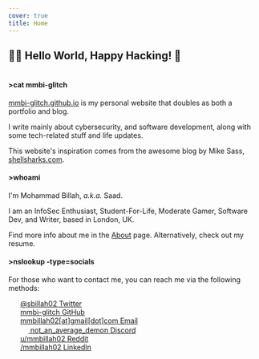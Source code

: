```yaml
---
cover: true
title: Home
---
```


## 👨‍💻 Hello World, Happy Hacking! 👋

<hr style="height:0px; visibility:hidden;" />

#### >cat mmbi-glitch

[mmbi-glitch.github.io](https://mmbi-glitch.github.io) is my personal website that doubles as both a portfolio and blog.

I write mainly about cybersecurity, and software development, along with some tech-related stuff and life updates.

This website's inspiration comes from the awesome blog by Mike Sass, [shellsharks.com](https://shellsharks.com/).

#### >whoami

I'm Mohammad Billah, _a.k.a._ Saad.

I am an InfoSec Enthusiast, Student-For-Life, Moderate Gamer, Software Dev, and Writer, based in London, UK.

Find more info about me in the [About](/about/) page. Alternatively, check out my resume.

#### >nslookup -type=socials

For those who want to contact me, you can reach me via the following methods:

<ul style="list-style-type: none;">
  
  <li>
    <a href="https://twitter.com/sbillah02" title="Twitter" class="no-mark-external">
      <span class="icon-twitter"></span>
      @sbillah02
      <span class="sr-only">Twitter</span>
    </a>
  </li>

  <li>
    <a href="https://github.com/mmbi-glitch" title="GitHub" class="no-mark-external">
      <span class="icon-github"></span>
      mmbi-glitch
      <span class="sr-only">GitHub</span>
    </a>
  </li>

  <li>
    <a href="mailto:mmbillah02@gmail.com" title="Email" class="no-mark-external">
      <span class="icon-mail"></span>
      mmbillah02[at]gmail[dot]com
      <span class="sr-only">Email</span>
    </a>
  </li>

  <li>
    <a href="https://discordapp.com/users/657106602540793857" title="Discord" class="no-mark-external">
      <span><img src="https://assets-global.website-files.com/6257adef93867e50d84d30e2/636e0a6ca814282eca7172c6_icon_clyde_white_RGB.svg" style="width: 16px; height: 16px"/></span>
      not_an_average_demon
      <span class="sr-only">Discord</span>
    </a>
  </li>

  <li>
    <a href="https://www.reddit.com/user/mmbillah02" title="reddit" class="no-mark-external">
      <span class="icon-reddit"></span>
      u/mmbillah02
      <span class="sr-only">Reddit</span>
    </a>
  </li>

  <li>
    <a href="https://www.linkedin.com/in/mmbillah02" title="LinkedIn" class="no-mark-external">
      <span class="icon-linkedin2"></span>
      /mmbillah02
      <span class="sr-only">LinkedIn</span>
    </a>
  </li>

</ul>
